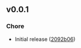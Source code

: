 
## v0.0.1

### Chore

- Initial release ([2092b06](https://github.com/schoero/vscode-tailwindcss-syntax-highlighting/commit/2092b06))
